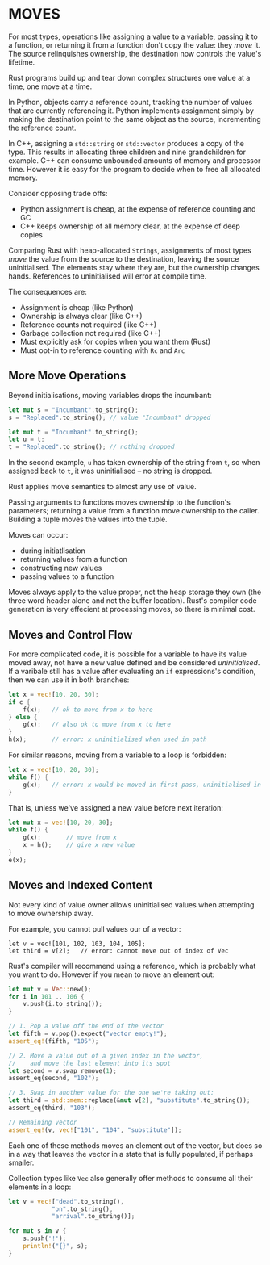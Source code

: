 # MOVES

For most types, operations like assigning a value to a variable, passing it
to a function, or returning it from a function don't copy the value: they
_move_ it. The source relinquishes ownership, the destination now controls
the value's lifetime.

Rust programs build up and tear down complex structures one value at a time,
one move at a time.

In Python, objects carry a reference count, tracking the number of values that
are currently referencing it. Python implements assignment simply by making
the destination point to the same object as the source, incrementing the
reference count.

In C++, assigning a `std::string` or `std::vector` produces a copy of the type.
This results in allocating three children and nine grandchildren for example.
C++ can consume unbounded amounts of memory and processor time. However it is
easy for the program to decide when to free all allocated memory.

Consider opposing trade offs:
- Python assignment is cheap, at the expense of reference counting and GC
- C++ keeps ownership of all memory clear, at the expense of deep copies

Comparing Rust with heap-allocated `Strings`, assignments of most types _move_
the value from the source to the destination, leaving the source uninitialised.
The elements stay where they are, but the ownership changes hands. References
to uninitialised will error at compile time.

The consequences are:
- Assignment is cheap (like Python)
- Ownership is always clear (like C++)
- Reference counts not required (like C++)
- Garbage collection not required (like C++)
- Must explicitly ask for copies when you want them (Rust)
- Must opt-in to reference counting with `Rc` and `Arc`

## More Move Operations

Beyond initialisations, moving variables drops the incumbant:

```rust
let mut s = "Incumbant".to_string();
s = "Replaced".to_string(); // value "Incumbant" dropped 

let mut t = "Incumbant".to_string();
let u = t;
t = "Replaced".to_string(); // nothing dropped
```

In the second example, `u` has taken ownership of the string from `t`, so
when assigned back to `t`, it was uninitialised – no string is dropped.

Rust applies move semantics to almost any use of value.

Passing arguments to functions moves ownership to the function's parameters;
returning a value from a function move ownership to the caller. Building a
tuple moves the values into the tuple.

Moves can occur:
- during initiatlisation
- returning values from a function
- constructing new values
- passing values to a function

Moves always apply to the value proper, not the heap storage they own (the 
three word header alone and not the buffer location). Rust's compiler code
generation is very effecient at processing moves, so there is minimal cost.

## Moves and Control Flow

For more complicated code, it is possible for a variable to have its value
moved away, not have a new value defined and be considered _uninitialised_.
If a varibale still has a value after evaluating an `if` expressions's
condition, then we can use it in both branches:

```rust
let x = vec![10, 20, 30];
if c {
    f(x);   // ok to move from x to here
} else {
    g(x);   // also ok to move from x to here
}
h(x);       // error: x uninitialised when used in path
```

For similar reasons, moving from a variable to a loop is forbidden:

```rust
let x = vec![10, 20, 30];
while f() {
    g(x);   // error: x would be moved in first pass, uninitialised in second
}
```
That is, unless we've assigned a new value before next iteration:

```rust
let mut x = vec![10, 20, 30];
while f() {
    g(x);       // move from x
    x = h();    // give x new value
}
e(x);
```

## Moves and Indexed Content

Not every kind of value owner allows uninitialised values when attempting to
move ownership away.

For example, you cannot pull values our of a vector:

```
let v = vec![101, 102, 103, 104, 105];
let third = v[2];   // error: cannot move out of index of Vec
```

Rust's compiler will recommend using a reference, which is probably what you
want to do. However if you mean to move an element out:

```rust
let mut v = Vec::new();
for i in 101 .. 106 {
    v.push(i.to_string());
}

// 1. Pop a value off the end of the vector
let fifth = v.pop().expect("vector empty!");
assert_eq!(fifth, "105");

// 2. Move a value out of a given index in the vector,
//    and move the last element into its spot
let second = v.swap_remove(1);
assert_eq(second, "102");

// 3. Swap in another value for the one we're taking out:
let third = std::mem::replace(&mut v[2], "substitute".to_string());
assert_eq(third, "103");

// Remaining vector
assert_eq!(v, vec!["101", "104", "substitute"]);
```

Each one of these methods moves an element out of the vector, but does so
in a way that leaves the vector in a state that is fully populated, if
perhaps smaller.

Collection types like `Vec` also generally offer methods to consume all
their elements in a loop:

```rust
let v = vec!["dead".to_string(),
            "on".to_string(),
            "arrival".to_string()];

for mut s in v {
    s.push('!');
    println!("{}", s);
}
```
